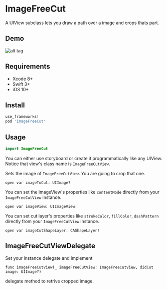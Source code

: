 ImageFreeCut
===

A UIView subclass lets you draw a path over a image and crops thats part.

Demo
----

![alt tag](https://github.com/cemolcay/ImageFreeCut/raw/master/Demo.gif)

Requirements
----

* Xcode 8+
* Swift 3+
* iOS 10+

Install
----

``` ruby
use_frameworks!
pod 'ImageFreeCut'
```

Usage
----

``` swift
import ImageFreeCut
```

You can either use storyboard or create it programmatically like any UIView.  
Notice that view's class name is `ImageFreeCutView`.  

Sets the image of `ImageFreeCutView`. You are going to crop that one.
```
open var imageToCut: UIImage?
```

You can set the imageView's properties like `contentMode` directly from your `ImageFreeCutView` instance.
```
open var imageView: UIImageView!
```

You can set cut layer's properties like `strokeColor`, `fillColor`, `dashPattern` directly from your `ImageFreeCutView` instance.
```
open var imageCutShapeLayer: CAShapeLayer!
```

ImageFreeCutViewDelegate
----
Set your instance delegate and implement

```
func imageFreeCutView(_ imageFreeCutView: ImageFreeCutView, didCut image: UIImage?)
```

delegate method to retrive cropped image.
